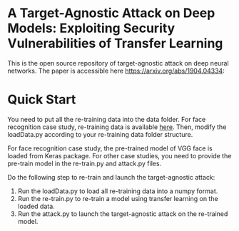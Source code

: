 # A Target-Agnostic Attack on Deep Models: Exploiting Security Vulnerabilities of Transfer Learning
This is the open source repository of target-agnostic attack on deep neural networks. The paper is accessible here https://arxiv.org/abs/1904.04334:

# Quick Start
You need to put all the re-training data into the data folder. For face recognition case study, re-training data is available [here](http://vis-www.cs.umass.edu/lfw/#deepfunnel-anchor). Then, modify the loadData.py according to your re-training data folder structure.

For face recognition case study, the pre-trained model of VGG face is loaded from Keras package. For other case studies, you need to provide the pre-train model in the re-train.py and attack.py files.

Do the following step to re-train and launch the target-agnostic attack:
1. Run the loadData.py to load all re-training data into a numpy format.
2. Run the re-train.py to re-train a model using transfer learning on the loaded data.
3. Run the attack.py to launch the target-agnostic attack on the re-trained model.
